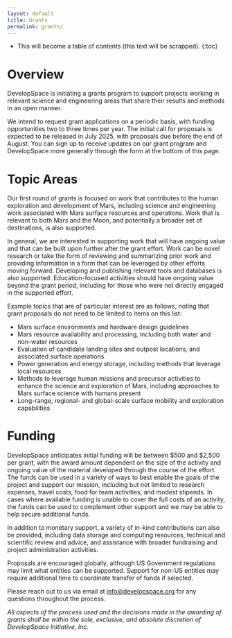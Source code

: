 ```yaml
---
layout: default
title: Grants
permalink: grants/
---
```


* This will become a table of contents (this text will be scrapped).
{:toc}

# Overview

DevelopSpace is initiating a grants program to support projects working in relevant science
and engineering areas that share their results and methods in an open manner.

We intend to request grant applications on a periodic basis, with funding opportunities
two to three times per year. The initial call for proposals is expected to be released
in July 2025, with proposals due before the end of August. You can sign up to receive
updates on our grant program and DevelopSpace more generally through the form at the bottom of this page.

# Topic Areas

Our first round of grants is focused on work that contributes to the human exploration
and development of Mars, including science and engineering work associated with Mars
surface resources and operations. Work that is relevant to both Mars and the Moon, and 
potentially a broader set of destinations, is also supported. 

In general, we are interested in supporting work that will have ongoing value and that
can be built upon further after the grant effort. Work can be novel research or take the form of
reviewing and summarizing prior work and providing information in a form that can be leveraged
by other efforts moving forward. Developing and publishing relevant tools and databases 
is also supported. Education-focused activities should have ongoing value beyond the grant 
period, including for those who were not directly engaged in the supported effort.

Example topics that are of particular interest are as follows, noting that grant proposals
do not need to be limited to items on this list:

* Mars surface environments and hardware design guidelines
* Mars resource availability and processing, including both water and non-water resources
* Evaluation of candidate landing sites and outpost locations, and associated surface operations
* Power generation and energy storage, including methods that leverage local resources
* Methods to leverage human missions and precursor activities to enhance the science and
exploration of Mars, including approaches to Mars surface science with humans present
* Long-range, regional- and global-scale surface mobility and exploration capabilities

# Funding

DevelopSpace anticipates initial funding will be between $500 and $2,500 per grant, with
the award amount dependent on the size of the activity and ongoing value of the material
developed through the course of the effort. The funds can be used in a variety of ways
to best enable the goals of the project and support our mission, including but not limited
to research expenses, travel costs, food for team activities, and modest stipends. In cases
where available funding is unable to cover the full costs of an activity, the funds can
be used to complement other support and we may be able to help secure additional funds.

In addition to monetary support, a variety of in-kind contributions can also be provided,
including data storage and computing resources, technical and scientific review and advice,
and assistance with broader fundraising and project administration activities.

Proposals are encouraged globally, although US Government regulations may limit what
entities can be supported. Support for non-US entities may require additional 
time to coordinate transfer of funds if selected.

Please reach out to us via email at [info@developspace.org](mailto:info@developspace.org) 
for any questions throughout the process.

_All aspects of the process used and the decisions made in the awarding of grants shall 
be within the sole, exclusive, and absolute discretion of DevelopSpace Initiative, Inc._